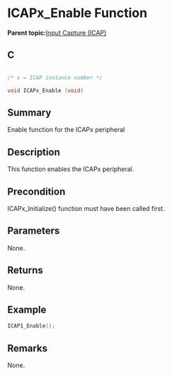 # ICAPx\_Enable Function

**Parent topic:**[Input Capture \(ICAP\)](GUID-E126A9DC-A2E6-405E-85E7-9FB676BDEBD2.md)

## C

```c

/* x = ICAP instance number */

void ICAPx_Enable (void)
```

## Summary

Enable function for the ICAPx peripheral

## Description

This function enables the ICAPx peripheral.

## Precondition

ICAPx\_Initialize\(\) function must have been called first.

## Parameters

None.

## Returns

None.

## Example

```c
ICAP1_Enable();
```

## Remarks

None.

